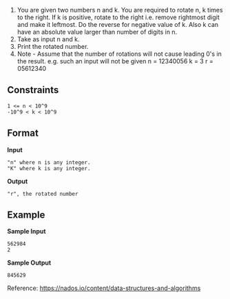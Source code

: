 1. You are given two numbers n and k. You are required to rotate n, k times to the right. If k is positive, rotate to the right i.e. remove rightmost digit and make it leftmost. Do the reverse for negative value of k. Also k can have an absolute value larger than number of digits in n.
2. Take as input n and k.
3. Print the rotated number.
4. Note - Assume that the number of rotations will not cause leading 0's in the result. e.g. such an input will not be given
   n = 12340056
   k = 3
   r = 05612340
   
## Constraints

```
1 <= n < 10^9
-10^9 < k < 10^9
```

## Format

**Input**

```
"n" where n is any integer.
"K" where k is any integer.
```

**Output**
```
"r", the rotated number
```

## Example

**Sample Input**
```  
562984
2
```  

**Sample Output**
```  
845629
```  

Reference: https://nados.io/content/data-structures-and-algorithms